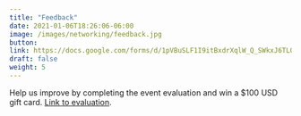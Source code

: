 ```yaml
---
title: "Feedback"
date: 2021-01-06T18:26:06-06:00
image: /images/networking/feedback.jpg
button: 
link: https://docs.google.com/forms/d/1pVBuSLF1I9itBxdrXqlW_Q_SWkxJ6TL0O7kZt6U-t-4/edit
draft: false
weight: 5
---
```


Help us improve by completing the event evaluation and win a $100 USD gift card. [Link to evaluation](https://docs.google.com/forms/d/1pVBuSLF1I9itBxdrXqlW_Q_SWkxJ6TL0O7kZt6U-t-4/edit).
